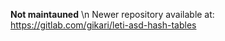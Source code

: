 **Not maintauned** \n
Newer repository available at: https://gitlab.com/gikari/leti-asd-hash-tables
